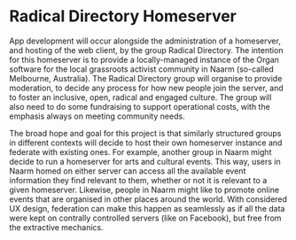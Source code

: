# Radical Directory Homeserver

App development will occur alongside the administration of a homeserver, and
hosting of the web client, by the group Radical Directory. The intention for
this homeserver is to provide a locally-managed instance of the Organ software
for the local grassroots activist community in Naarm (so-called Melbourne,
Australia). The Radical Directory group will organise to provide moderation, to
decide any process for how new people join the server, and to foster an
inclusive, open, radical and engaged culture. The group will also need to do
some fundraising to support operational costs, with the emphasis always on
meeting community needs.

The broad hope and goal for this project is that similarly structured groups in
different contexts will decide to host their own homeserver instance and
federate with existing ones. For example, another group in Naarm might decide to
run a homeserver for arts and cultural events. This way, users in Naarm homed on
either server can access all the available event information they find relevant
to them, whether or not it is relevant to a given homeserver. Likewise, people
in Naarm might like to promote online events that are organised in other places
around the world. With considered UX design, federation can make this happen as
seamlessly as if all the data were kept on contrally controlled servers (like on
Facebook), but free from the extractive mechanics.
